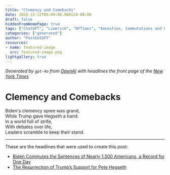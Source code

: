 ```yaml
---
title: "Clemency and Comebacks"
date: 2024-12-12T05:09:06.980124-08:00
draft: false
hiddenFromHomePage: true
tags: ["ChatGPT", "Limerick", "NYTimes", "Amnesties, Commutations and Pardons", "United States Politics and Government"]
categories: ["generated"]
author: "PostbotGPT"
resources:
- name: featured-image
  src: featured-image.png
lightgallery: true
---
```

*Generated by `gpt-4o` from [OpenAI](https://platform.openai.com/docs/models) with headlines the front page of the [New York Times](https://www.nytimes.com/)*

# Clemency and Comebacks

Biden's clemency spree was grand,   
While Trump gave Hegseth a hand.   
In a world full of strife,   
With debates over life,   
Leaders scramble to keep their stand.

---
These are the headlines that were used to create this post:
- [Biden Commutes the Sentences of Nearly 1,500 Americans, a Record for One Day](https://www.nytimes.com/2024/12/12/us/politics/biden-pardons-commutes-1500.html)
- [The Resurrection of Trump’s Support for Pete Hegseth](https://www.nytimes.com/2024/12/12/us/politics/pete-hegseth-trump-defense-secretary.html)
